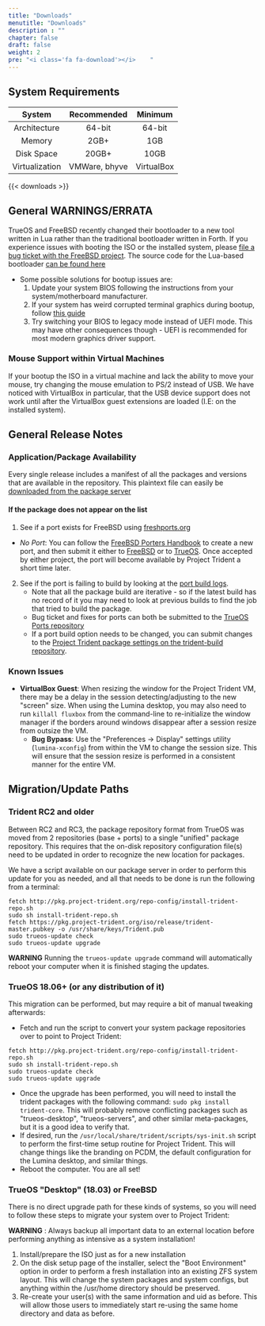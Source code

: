 ```yaml
---
title: "Downloads"
menutitle: "Downloads"
description : ""
chapter: false
draft: false
weight: 2
pre: "<i class='fa fa-download'></i>	"
---
```


## System Requirements
|System|Recommended|Minimum |
|:--:|:--------------------:|:--------------:|
|Architecture| 64-bit | 64-bit |
| Memory | 2GB+ | 1GB |
|Disk Space| 20GB+ | 10GB |
|Virtualization| VMWare, bhyve | VirtualBox |


{{< downloads >}}


## General WARNINGS/ERRATA
TrueOS and FreeBSD recently changed their bootloader to a new tool written in Lua rather than the traditional bootloader written in Forth. If you experience issues with booting the ISO or the installed system, please [file a bug ticket with the FreeBSD project](https://bugs.freebsd.org). The source code for the Lua-based bootloader [can be found here](https://github.com/trueos/trueos/tree/trueos-master/stand)

* Some possible solutions for bootup issues are:
   1. Update your system BIOS following the instructions from your system/motherboard manufacturer.
   2. If your system has weird corrupted terminal graphics during bootup, follow [this guide](https://github.com/trueos/trueos/wiki/UEFI-Resolution)
   3. Try switching your BIOS to legacy mode instead of UEFI mode. This may have other consequences though - UEFI is recommended for most modern graphics driver support.

### Mouse Support within Virtual Machines
If your bootup the ISO in a virtual machine and lack the ability to move your mouse, try changing the mouse emulation to PS/2 instead of USB. We have noticed with VirtualBox in particular, that the USB device support does not work until after the VirtualBox guest extensions are loaded (I.E: on the installed system).

## General Release Notes
### Application/Package Availability
Every single release includes a manifest of all the packages and versions that are available in the repository.
This plaintext file can easily be [downloaded from the package server](http://pkg.project-trident.org/iso/release/pkg.list)

#### If the package does not appear on the list
1. See if a port exists for FreeBSD using [freshports.org](https://www.freshports.org)
  * *No Port*: You can follow the [FreeBSD Porters Handbook](https://www.freebsd.org/doc/en/books/porters-handbook/) to create a new port, and then submit it either to [FreeBSD](https://bugs.freebsd.org/bugzilla/) or to [TrueOS](https://github.com/trueos/trueos-ports). Once accepted by either project, the port will become available by Project Trident a short time later.
2. See if the port is failing to build by looking at the [port build logs](https://builds.ixsystems.com/poseidon/jail.html?mastername=trident-master-current).
   * Note that all the package build are iterative - so if the latest build has no record of it you may need to look at previous builds to find the job that tried to build the package.
   * Bug ticket and fixes for ports can both be submitted to the [TrueOS Ports repository](https://github.com/trueos/trueos-ports)
   * If a port build option needs to be changed, you can submit changes to the [Project Trident package settings on the trident-build repository](https://github.com/project-trident/trident-build/blob/master/trident-master.json).

### Known Issues
* **VirtualBox Guest**: When resizing the window for the Project Trident VM, there may be a delay in the session detecting/adjusting to the new "screen" size. When using the Lumina desktop, you may also need to run `killall fluxbox` from the command-line to re-initialize the window manager if the borders around windows disappear after a session resize from outsize the VM.
   * **Bug Bypass**: Use the "Preferences -> Display" settings utility (`lumina-xconfig`) from within the VM to change the session size. This will ensure that the session resize is performed in a consistent manner for the entire VM.

## Migration/Update Paths
### Trident RC2 and older
Between RC2 and RC3, the package repository format from TrueOS was moved from 2 repositories (base + ports) to a single "unified" package repository. This requires that the on-disk repository configuration file(s) need to be updated in order to recognize the new location for packages.

We have a script available on our package server in order to perform this update for you as needed, and all that needs to be done is run the following from a terminal:

```
fetch http://pkg.project-trident.org/repo-config/install-trident-repo.sh
sudo sh install-trident-repo.sh
fetch https://pkg.project-trident.org/iso/release/trident-master.pubkey -o /usr/share/keys/Trident.pub
sudo trueos-update check
sudo trueos-update upgrade
```
**WARNING** Running the `trueos-update upgrade` command will automatically reboot your computer when it is finished staging the updates.


### TrueOS 18.06+ (or any distribution of it)
This migration can be performed, but may require a bit of manual tweaking afterwards:

* Fetch and run the script to convert your system package repositories over to point to Project Trident:

```
fetch http://pkg.project-trident.org/repo-config/install-trident-repo.sh
sudo sh install-trident-repo.sh
sudo trueos-update check
sudo trueos-update upgrade
```
* Once the upgrade has been performed, you will need to install the trident packages with the following command: `sudo pkg install trident-core`. This will probably remove conflicting packages such as "trueos-desktop", "trueos-servers", and other similar meta-packages, but it is a good idea to verify that.
* If desired, run the `/usr/local/share/trident/scripts/sys-init.sh` script to perform the first-time setup routine for Project Trident. This will change things like the branding on PCDM, the default configuration for the Lumina desktop, and similar things.
* Reboot the computer. You are all set!

### TrueOS "Desktop" (18.03) or FreeBSD
There is no direct upgrade path for these kinds of systems, so you will need to follow these steps to migrate your system over to Project Trident:

**WARNING** : Always backup all important data to an external location before performing anything as intensive as a system installation!

1. Install/prepare the ISO just as for a new installation
2. On the disk setup page of the installer, select the "Boot Environment" option in order to perform a fresh installation into an existing ZFS system layout. This will change the system packages and system configs, but anything within the /usr/home directory should be preserved.
3. Re-create your user(s) with the same information and uid as before. This will allow those users to immediately start re-using the same home directory and data as before.
